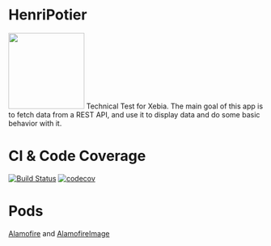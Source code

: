 # HenriPotier
<img src="https://cdn-images-1.medium.com/max/1200/1*m2fTMtXCtVZcz0oqlazsXg.png" width="150" height="150" />
Technical Test for Xebia.  
The main goal of this app is to fetch data from a REST API, and use it to display data and do some basic behavior with it.
  
  
# CI & Code Coverage

[![Build Status](https://travis-ci.com/kcourtois/HenriPotier.svg?branch=master)](https://travis-ci.com/kcourtois/HenriPotier) [![codecov](https://codecov.io/gh/kcourtois/HenriPotier/branch/master/graph/badge.svg)](https://codecov.io/gh/kcourtois/HenriPotier)

# Pods

[Alamofire](https://cocoapods.org/pods/Alamofire) and [AlamofireImage](https://cocoapods.org/pods/AlamofireImage)